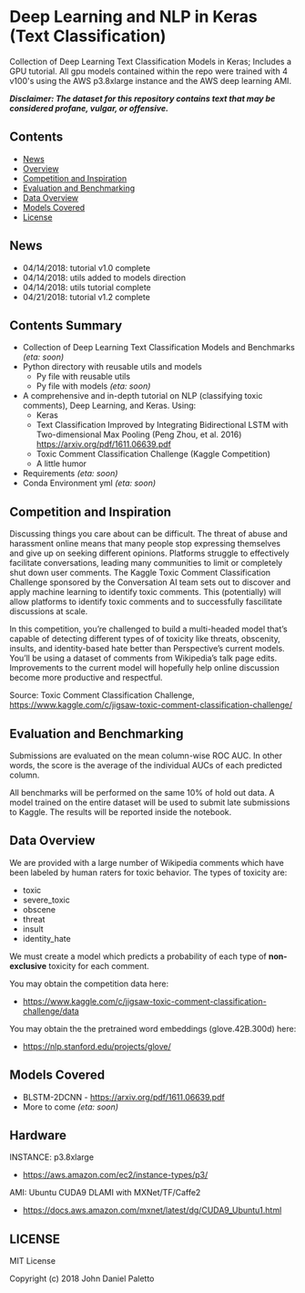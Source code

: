 # Deep Learning and NLP in Keras (Text Classification)

Collection of Deep Learning Text Classification Models in Keras; Includes a GPU tutorial. All gpu models contained within the repo were trained with 4 v100's using the AWS p3.8xlarge instance and the AWS deep learning AMI. 

***Disclaimer: The dataset for this repository contains text that may be considered profane, vulgar, or offensive.***

## Contents
- [News](#news)
- [Overview](#contents-summary)
- [Competition and Inspiration](#competition-and-inspiration)
- [Evaluation and Benchmarking](#evaluation-and-benchmarking)
- [Data Overview](#data-overview)
- [Models Covered](#models-covered)
- [License](#license)

## News
- 04/14/2018: tutorial v1.0 complete 
- 04/14/2018: utils added to models direction
- 04/14/2018: utils tutorial complete
- 04/21/2018: tutorial v1.2 complete

## Contents Summary
- Collection of Deep Learning Text Classification Models and Benchmarks *(eta: soon)*
- Python directory with reusable utils and models
	- Py file with reusable utils
	- Py file with models *(eta: soon)*
- A comprehensive and in-depth tutorial on NLP (classifying toxic comments), Deep Learning, and Keras. Using:
	- Keras
	- Text Classification Improved by Integrating Bidirectional LSTM with Two-dimensional Max Pooling (Peng Zhou, et al. 2016) https://arxiv.org/pdf/1611.06639.pdf
	- Toxic Comment Classification Challenge (Kaggle Competition)
	- A little humor
- Requirements *(eta: soon)*
- Conda Environment yml *(eta: soon)*

## Competition and Inspiration
Discussing things you care about can be difficult. The threat of abuse and harassment online means that many people stop expressing themselves and give up on seeking different opinions. Platforms struggle to effectively facilitate conversations, leading many communities to limit or completely shut down user comments. The Kaggle Toxic Comment Classification Challenge sponsored by the Conversation AI team sets out to discover and apply machine learning to identify toxic comments. This (potentially) will allow platforms to identify toxic comments and to successfully fascilitate discussions at scale. 

In this competition, you’re challenged to build a multi-headed model that’s capable of detecting different types of of toxicity like threats, obscenity, insults, and identity-based hate better than Perspective’s current models. You’ll be using a dataset of comments from Wikipedia’s talk page edits. Improvements to the current model will hopefully help online discussion become more productive and respectful.

Source: Toxic Comment Classification Challenge, https://www.kaggle.com/c/jigsaw-toxic-comment-classification-challenge/  

## Evaluation and Benchmarking
Submissions are evaluated on the mean column-wise ROC AUC. In other words, the score is the average of the individual AUCs of each predicted column.

All benchmarks will be performed on the same 10% of hold out data. A model trained on the entire dataset will be used to submit late submissions to Kaggle. The results will be reported inside the notebook.

## Data Overview
We are provided with a large number of Wikipedia comments which have been labeled by human raters for toxic behavior. The types of toxicity are:

- toxic
- severe_toxic
- obscene
- threat
- insult
- identity_hate

We must create a model which predicts a probability of each type of **non-exclusive** toxicity for each comment.

You may obtain the competition data here: 
	
- https://www.kaggle.com/c/jigsaw-toxic-comment-classification-challenge/data

You may obtain the the pretrained word embeddings (glove.42B.300d) here:

- https://nlp.stanford.edu/projects/glove/

## Models Covered
- BLSTM-2DCNN - https://arxiv.org/pdf/1611.06639.pdf
- More to come *(eta: soon)*

## Hardware
INSTANCE: p3.8xlarge

- https://aws.amazon.com/ec2/instance-types/p3/

AMI: Ubuntu CUDA9 DLAMI with MXNet/TF/Caffe2

-   https://docs.aws.amazon.com/mxnet/latest/dg/CUDA9_Ubuntu1.html

## LICENSE
MIT License

Copyright (c) 2018 John Daniel Paletto


